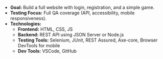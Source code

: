 - **Goal:** Build a full website with login, registration, and a simple game.
- **Testing Focus:** Full QA coverage (API, accessibility, mobile responsiveness).
- **Technologies:**
    - **Frontend:** HTML, CSS, JS
    - **Backend:** REST API using JSON Server or Node.js
    - **Testing Tools:** Selenium, JUnit, REST Assured, Axe-core, Browser DevTools for mobile
    - **Dev Tools:** VSCode, GitHub